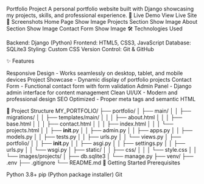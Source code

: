 Portfolio Project
A personal portfolio website built with Django showcasing my projects, skills, and professional experience.
🚀 Live Demo
View Live Site <!-- Update with your deployed URL -->
📸 Screenshots
Home Page
Show Image
Projects Section
Show Image
About Section
Show Image
Contact Form
Show Image
🛠️ Technologies Used

Backend: Django (Python)
Frontend: HTML5, CSS3, JavaScript
Database: SQLite3
Styling: Custom CSS
Version Control: Git & GitHub

✨ Features

Responsive Design - Works seamlessly on desktop, tablet, and mobile devices
Project Showcase - Dynamic display of portfolio projects
Contact Form - Functional contact form with form validation
Admin Panel - Django admin interface for content management
Clean UI/UX - Modern and professional design
SEO Optimized - Proper meta tags and semantic HTML

📁 Project Structure
MY_PORTFOLIO/
├── portfolio/
│   ├── main/
│   │   ├── migrations/
│   │   ├── templates/main/
│   │   │   ├── about.html
│   │   │   ├── base.html
│   │   │   ├── contact.html
│   │   │   ├── index.html
│   │   │   └── projects.html
│   │   ├── __init__.py
│   │   ├── admin.py
│   │   ├── apps.py
│   │   ├── models.py
│   │   ├── tests.py
│   │   ├── urls.py
│   │   └── views.py
│   ├── portfolio/
│   │   ├── __init__.py
│   │   ├── asgi.py
│   │   ├── settings.py
│   │   ├── urls.py
│   │   └── wsgi.py
│   ├── static/
│   │   ├── css/
│   │   │   └── style.css
│   │   └── images/projects/
│   ├── db.sqlite3
│   └── manage.py
├── venv/
├── .env
├── .gitignore
└── README.md
🚦 Getting Started
Prerequisites

Python 3.8+
pip (Python package installer)
Git